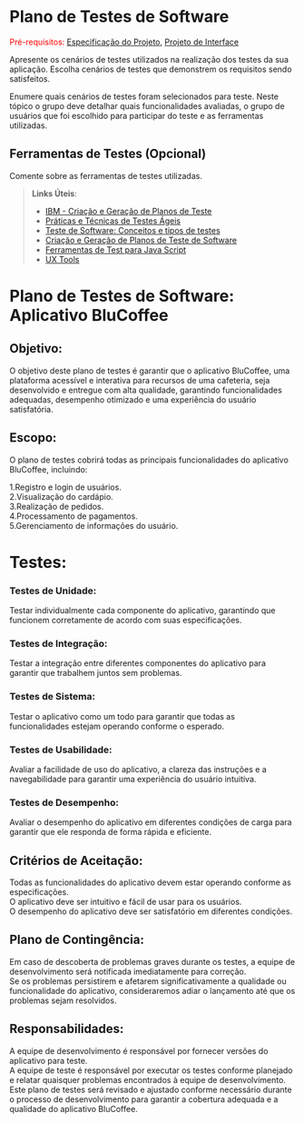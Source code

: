 # Plano de Testes de Software

<span style="color:red">Pré-requisitos: <a href="2-Especificação do Projeto.md"> Especificação do Projeto</a></span>, <a href="3-Projeto de Interface.md"> Projeto de Interface</a>

Apresente os cenários de testes utilizados na realização dos testes da sua aplicação. Escolha cenários de testes que demonstrem os requisitos sendo satisfeitos.

Enumere quais cenários de testes foram selecionados para teste. Neste tópico o grupo deve detalhar quais funcionalidades avaliadas, o grupo de usuários que foi escolhido para participar do teste e as ferramentas utilizadas.
 
## Ferramentas de Testes (Opcional)

Comente sobre as ferramentas de testes utilizadas.
 
> **Links Úteis**:
> - [IBM - Criação e Geração de Planos de Teste](https://www.ibm.com/developerworks/br/local/rational/criacao_geracao_planos_testes_software/index.html)
> - [Práticas e Técnicas de Testes Ágeis](http://assiste.serpro.gov.br/serproagil/Apresenta/slides.pdf)
> -  [Teste de Software: Conceitos e tipos de testes](https://blog.onedaytesting.com.br/teste-de-software/)
> - [Criação e Geração de Planos de Teste de Software](https://www.ibm.com/developerworks/br/local/rational/criacao_geracao_planos_testes_software/index.html)
> - [Ferramentas de Test para Java Script](https://geekflare.com/javascript-unit-testing/)
> - [UX Tools](https://uxdesign.cc/ux-user-research-and-user-testing-tools-2d339d379dc7)





# Plano de Testes de Software: Aplicativo BluCoffee 

## Objetivo:

O objetivo deste plano de testes é garantir que o aplicativo BluCoffee, uma plataforma acessível e interativa para recursos de uma cafeteria, seja desenvolvido e entregue com alta qualidade, garantindo funcionalidades adequadas, desempenho otimizado e uma experiência do usuário satisfatória.

## Escopo:
O plano de testes cobrirá todas as principais funcionalidades do aplicativo BluCoffee, incluindo:

1.Registro e login de usuários.</br>
2.Visualização do cardápio.</br>
3.Realização de pedidos.</br>
4.Processamento de pagamentos.</br>
5.Gerenciamento de informações do usuário.</br>

# Testes:

### Testes de Unidade: </br>
Testar individualmente cada componente do aplicativo, garantindo que funcionem corretamente de acordo com suas especificações.

### Testes de Integração:</br>
Testar a integração entre diferentes componentes do aplicativo para garantir que trabalhem juntos sem problemas.

### Testes de Sistema: </br>
Testar o aplicativo como um todo para garantir que todas as funcionalidades estejam operando conforme o esperado.

### Testes de Usabilidade: </br>
Avaliar a facilidade de uso do aplicativo, a clareza das instruções e a navegabilidade para garantir uma experiência do usuário intuitiva.

### Testes de Desempenho: </br>
Avaliar o desempenho do aplicativo em diferentes condições de carga para garantir que ele responda de forma rápida e eficiente.

## Critérios de Aceitação: </br>

Todas as funcionalidades do aplicativo devem estar operando conforme as especificações.</br>
O aplicativo deve ser intuitivo e fácil de usar para os usuários.</br>
O desempenho do aplicativo deve ser satisfatório em diferentes condições.</br>

## Plano de Contingência:

Em caso de descoberta de problemas graves durante os testes, a equipe de desenvolvimento será notificada imediatamente para correção.</br>
Se os problemas persistirem e afetarem significativamente a qualidade ou funcionalidade do aplicativo, consideraremos adiar o lançamento até que os problemas sejam resolvidos.

## Responsabilidades:
A equipe de desenvolvimento é responsável por fornecer versões do aplicativo para teste.</br>
A equipe de teste é responsável por executar os testes conforme planejado e relatar quaisquer problemas encontrados à equipe de desenvolvimento.</br>
Este plano de testes será revisado e ajustado conforme necessário durante o processo de desenvolvimento para garantir a cobertura adequada e a qualidade do aplicativo BluCoffee.</br>



